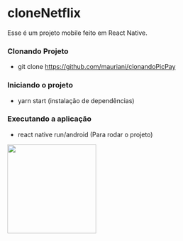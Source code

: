 # cloneNetflix

Esse é um projeto mobile feito em React Native.

### Clonando Projeto 

- git clone https://github.com/mauriani/clonandoPicPay

### Iniciando o projeto

- yarn start (instalação de dependências)

### Executando a aplicação
- react native run/android (Para rodar o projeto)

<img src="![page inicial](https://user-images.githubusercontent.com/32397288/89814268-41091100-db19-11ea-92ac-aa95e1dab38b.jpeg" width="200"> 

